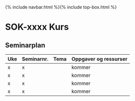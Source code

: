 {% include navbar.html %}{% include top-box.html %}
# SOK-xxxx Kurs    

## Seminarplan   



|Uke | Seminarnr. | Tema                        |  Oppgaver og ressurser  |
|----|------------|-----------------------------|-------------------------|
| x  | x          |     | kommer                  |
| x  | x          |                        | kommer                  |
| x  | x          |                            | kommer                  |
| x  | x          |                       | kommer                  |
